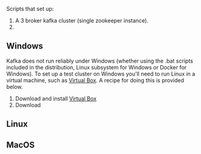 


Scripts that set up:
1. A 3 broker kafka cluster (single zookeeper instance).
2. 


## Windows

Kafka does not run reliably under Windows (whether using the .bat scripts included in the distribution,
Linux subsystem for Windows or Docker for Windows). To set up a test cluster on Windows you'll need to
run Linux in a virtual machine, such as [Virtual Box](https://www.virtualbox.org/wiki/Downloads). A 
recipe for doing this is provided below.

1. Download and install [Virtual Box](https://www.virtualbox.org/wiki/Downloads)
2. Download

## Linux 

## MacOS

